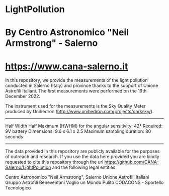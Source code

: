 # LightPollution

# By Centro Astronomico "Neil Armstrong" - Salerno
# https://www.cana-salerno.it

In this repository, we provide the measurements of the light pollution conducted in Salerno (Italy) and province thanks to the support of Unione Astrofili Italiani.
The first measurements were performed on the 19th December 2022.

The instrument used for the measurements is the Sky Quality Meter produced by Unihedron (http://www.unihedron.com/projects/darksky/).

*********************************
Half Width Half Maximum (HWHM) for the angular sensitivity: 42°
Required: 9V battery
Dimensions: 9.6 x 6.1 x 2.5
Maximum sampling duration: 80 seconds
*********************************

The data provided in this repository are publicly available for the purposes of outreach and research. If you use the data here provided you are kindly requested to cite this repository through the url https://github.com/CANA-Salerno/LightPollution and the following legal entities:

Centro Astronomico "Neil Armstrong", Salerno
Unione Astrofili Italiani
Gruppo Astrofili Beneventani
Voglio un Mondo Pulito
CODACONS - Sportello Tecnologico
